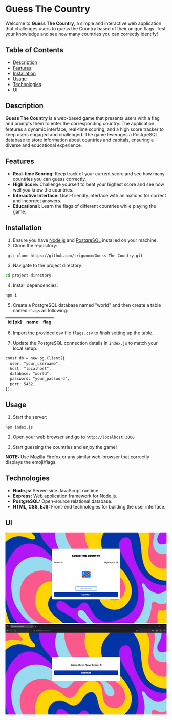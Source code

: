 
# **Guess The Country**

Welcome to **Guess The Country**, a simple and interactive web application that challenges users to guess the Country based of their unique flags. Test your knowledge and see how many countries you can correctly identify!

## Table of Contents
- [Description](#description)
- [Features](#features)
- [Installation](#installation)
- [Usage](#usage)
- [Technologies](#technologies)
- [UI](#ui)

## Description

**Guess The Country** is a web-based game that presents users with a flag and prompts them to enter the corresponding country. The application features a dynamic interface, real-time scoring, and a high score tracker to keep users engaged and challenged. The game leverages a PostgreSQL database to store information about countries and capitals, ensuring a diverse and educational experience.

## Features

- **Real-time Scoring:** Keep track of your current score and see how many countries you can guess correctly.
- **High Score:** Challenge yourself to beat your highest score and see how well you know the countries.
- **Interactive Interface:** User-friendly interface with animations for correct and incorrect answers.
- **Educational:** Learn the flags of different countries while playing the game.

## Installation

1. Ensure you have [Node.js](https://nodejs.org/) and [PostgreSQL](https://www.postgresql.org/) installed on your machine.
2. Clone the repository:
```bash
 git clone https://github.com/trigunom/Guess-The-Country.git
```
3. Navigate to the project directory:

```bash
cd project-directory
```
4. Install dependencies:
```bash
npm i
```
5. Create a PostgreSQL database named "world" and then create a table named `flags` as following:

| id [pk]         | name     | flag |
| ----------- | ----------- |---------|

6. Import the provided csv file `flags.csv` to finsh setting up the table.

7. Update the PostgreSQL connection details in `index.js` to match your local setup:

```
const db = new pg.Client({
  user: "your_username",
  host: "localhost",
  database: "world",
  password: "your_password",
  port: 5432,
});
```

## Usage

1. Start the server:
```bash
npm index.js
```

2. Open your web browser and go to `http://localhost:3000`

3. Start guessing the countries and enjoy the game!

**NOTE:** Use Mozilla Firefox or any similar web-browser that correctly displays the emoji/flags.

## Technologies

- **Node.js:** Server-side JavaScript runtime.
- **Express:** Web application framework for Node.js.
- **PostgreSQL:** Open-source relational database.
- **HTML, CSS, EJS:** Front-end technologies for building the user     interface.

## UI
![App Scrrenshot](public/images/screenshot.png)
![App Scrrenshot](public/images/screenshot2.png)
